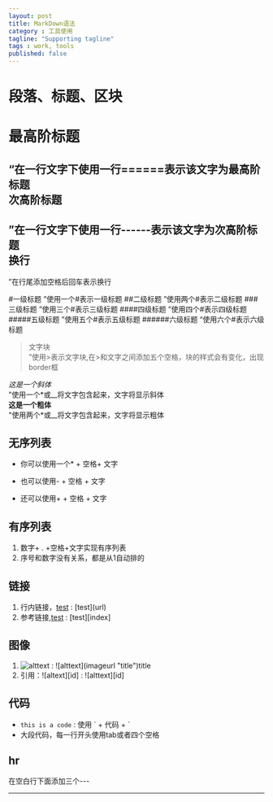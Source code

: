 ```yaml
---
layout: post
title: MarkDown语法
category : 工具使用
tagline: "Supporting tagline"
tags : work, tools
published: false
---
```


段落、标题、区块
===============

最高阶标题
==========
“在一行文字下使用一行======表示该文字为最高阶标题  
次高阶标题
------------
”在一行文字下使用一行------表示该文字为次高阶标题  
换行
------------
”在行尾添加空格后回车表示换行

#一级标题
”使用一个#表示一级标题
##二级标题
”使用两个#表示二级标题
###三级标题
”使用三个#表示三级标题
####四级标题
”使用四个#表示四级标题
#####五级标题
”使用五个#表示五级标题
######六级标题
“使用六个#表示六级标题
>文字块  
”使用>表示文字块,在>和文字之间添加五个空格，块的样式会有变化，出现border框  

*这是一个斜体*  
”使用一个*或__将文字包含起来，文字将显示斜体  
**这是一个粗体**  
"使用两个\*或\__将文字包含起来，文字将显示粗体

无序列表
----------
* 你可以使用一个* + 空格+ 文字
- 也可以使用- + 空格 + 文字
+ 还可以使用+ + 空格 + 文字

有序列表
----------
1. 数字+ . +空格+文字实现有序列表
3. 序号和数字没有关系，都是从1自动排的

链接
------------
1. 行内链接，[test](www.baidu.com) : \[test]\(url)
2. 参考链接,[test][1] : \[test]\[index]

[1]: http://google.com/ "Google"

图像
------------
1. ![alttext](/path/image) : \![alttext]\(imageurl "title")title
2. 引用：![altext][id] : \![alttext]\[id]

代码
----------
* `this is a code` : 使用 \` + 代码 + \`
* 大段代码，每一行开头使用tab或者四个空格

hr
-----
在空白行下面添加三个---

---








